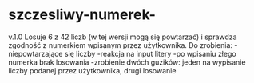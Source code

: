 # szczesliwy-numerek-

v.1.0 
Losuje 6 z 42 liczb (w tej wersji mogą się powtarzać) i sprawdza zgodność z numerkiem wpisanym przez użytkownika. 
Do zrobienia:
-niepowtarzające się liczby
-reakcja na input litery
-po wpisaniu złego numerka brak losowania
-zrobienie dwóch guzików: jeden na wypisanie liczby podanej przez użytkownika, drugi losowanie
